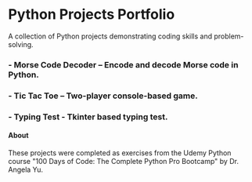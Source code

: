 # Python Projects Portfolio
A collection of Python projects demonstrating coding skills and problem-solving.

### - **Morse Code Decoder** – Encode and decode Morse code in Python.
### - **Tic Tac Toe** – Two-player console-based game.
### - **Typing Test** - Tkinter based typing test.


#### About
These projects were completed as exercises from the Udemy Python course 
"100 Days of Code: The Complete Python Pro Bootcamp" by Dr. Angela Yu.


